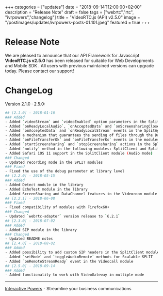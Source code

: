 +++
categories = ["updates"]
date = "2018-09-14T12:00:00+02:00"
description = "Release Note"
draft = false
tags = ["webrtc","rtc", "ivrpowers","changelog"]
title = "VideoRTC.js (API) v2.5.0"
image = "/postimages/updates/ivrpowers-posts-01.101.jpeg"
featured = true
+++

# Release Note

We are pleased to announce that our API Framework for Javascript **VideoRTC.js v2.5.0** has been released for suitable for Web Developments and Mobile SDK . All users with previous maintained versions can upgrade today. Please contact our support!

# ChangeLog

Version 2.1.0 · 2.5.0:

```bash
## [2.1.0] - 2018-01-16
### Added
- Added `videoStream` and `videoEnabled` option parameters in the SplitAgent module
- Added `onReadyLocalAudio`, `onAcceptedData` and `onScreensharingClosed` events in the SplitClient module
- Added `onAcceptedData` and `onReadyLocalStream` events in the SplitAgent module
- Added a mechanism that guarantees the sending of files through the Datachannel
- Added `onFileTransferOk` and `onFileTransferKo` events in the modules that use the Datachannel
- Added `startScreensharing` and `stopScreensharing` actions in the SplitClient module
- Added `notify` method in the following modules: SplitClient and SplitAgent
- Added Safari iOS 11 support in the SplitClient module (Audio mode)
### Changed
- Updated recording mode in the SPLIT modules
### Fixed
- Fixed the use of the debug parameter at library level
## [2.2.0] - 2018-05-15
### Added
- Added Detect module in the library
- Added EchoTest module in the library
- Added ScreenSharing and DataChannel features in the Videoroom module
## [2.2.1] - 2018-06-08
### Fixed
- Fixed compatibility of modules with Firefox60+
### Changed
- Updated `webrtc-adapter` version release to `6.2.1`
## [2.3.0] - 2018-07-02
### Added
- Added SIP module in the library
### Changed
- Updated README notes
## [2.4.0] - 2018-08-02
### Added
- Added possibility to add custom SIP headers in the SplitClient module
- Added `setMode` and `toggleAudioRemote` methods for Scalable SPLIT
- Added `onRemoteStreamReady` event in the Videocall module
## [2.5.0] - 2018-09-14
### Added
- Added functionality to work with VideoGateway in multiple mode
```

---
[Interactive Powers](http://www.ivrpowers.com/) - Streamline your business communications

